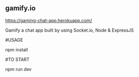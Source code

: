 ## gamify.io

https://gaming-chat-app.herokuapp.com/

Gamify a chat app built by using Socket.io, Node &amp; ExpressJS

#USAGE

npm install 

#TO START 

npm run dev


